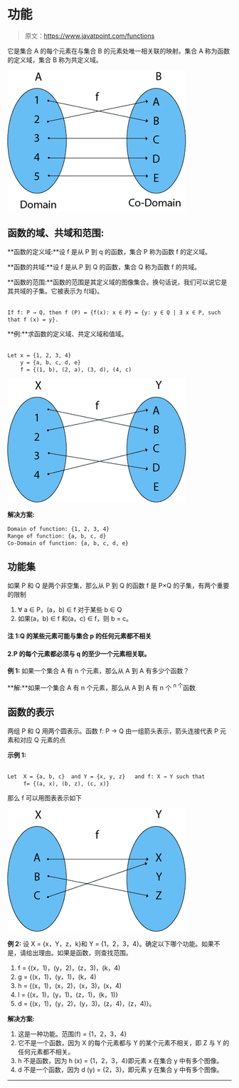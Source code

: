 # 功能

> 原文：<https://www.javatpoint.com/functions>

它是集合 A 的每个元素在与集合 B 的元素处唯一相关联的映射。集合 A 称为函数的定义域，集合 B 称为共定义域。

![Functions](img/446273022d23fc868565334b24580fd7.png)

## 函数的域、共域和范围:

**函数的定义域:**设 f 是从 P 到 q 的函数，集合 P 称为函数 f 的定义域。

**函数的共域:**设 f 是从 P 到 Q 的函数，集合 Q 称为函数 f 的共域。

**函数的范围:**函数的范围是其定义域的图像集合。换句话说，我们可以说它是其共域的子集。它被表示为 f(域)。

```

If f: P → Q, then f (P) = {f(x): x ∈ P} = {y: y ∈ Q | ∃ x ∈ P, such that f (x) = y}.

```

**例:**求函数的定义域、共定义域和值域。

```

Let x = {1, 2, 3, 4}
    y = {a, b, c, d, e}
    f = {(1, b), (2, a), (3, d), (4, c)

```

![Functions](img/a79ed7c4dfbfcdcd0803ed3547aa2141.png)

**解决方案:**

```
Domain of function: {1, 2, 3, 4}
Range of function: {a, b, c, d}
Co-Domain of function: {a, b, c, d, e}

```

## 功能集

如果 P 和 Q 是两个非空集，那么从 P 到 Q 的函数 f 是 P×Q 的子集，有两个重要的限制

1.  ∀ a ∈ P，(a，b) ∈ f 对于某些 b ∈ Q
2.  如果(a，b) ∈ f 和(a，c) ∈ f，则 b = c。

#### 注 1:Q 的某些元素可能与集合 p 的任何元素都不相关

#### 2.P 的每个元素都必须与 q 的至少一个元素相关联。

**例 1:** 如果一个集合 A 有 n 个元素，那么从 A 到 A 有多少个函数？

**解:**如果一个集合 A 有 n 个元素，那么从 A 到 A 有 n 个 <sup>n 个</sup>函数

## 函数的表示

两组 P 和 Q 用两个圆表示。函数 f: P → Q 由一组箭头表示，箭头连接代表 P 元素和对应 Q 元素的点

**示例 1:**

```

Let  X = {a, b, c} 	and Y = {x, y, z}   and f: X → Y such that
     f= {(a, x), (b, z), (c, x)}

```

那么 f 可以用图表表示如下

![Functions](img/7fb2767a4a868abdb30b40d18746ee33.png)

**例 2:** 设 X = {x，Y，z，k}和 Y = {1，2，3，4}。确定以下哪个功能。如果不是，请给出理由。如果是函数，则查找范围。

1.  f = {(x，1)，(y，2)，(z，3)，(k，4)
2.  g = {(x，1)，(y，1)，(k，4)
3.  h = {(x，1)，(x，2)，(x，3)，(x，4)
4.  l = {(x，1)，(y，1)，(z，1)，(k，1)}
5.  d = {(x，1)，(y，2)，(y，3)，(z，4)，(z，4)}。

**解决方案:**

1.  这是一种功能。范围(f) = {1，2，3，4}
2.  它不是一个函数，因为 X 的每个元素都与 Y 的某个元素不相关，即 Z 与 Y 的任何元素都不相关。
3.  h 不是函数，因为 h (x) = {1，2，3，4}即元素 x 在集合 y 中有多个图像。
4.  d 不是一个函数，因为 d (y) = {2，3}，即元素 y 在集合 y 中有多个图像。

* * *